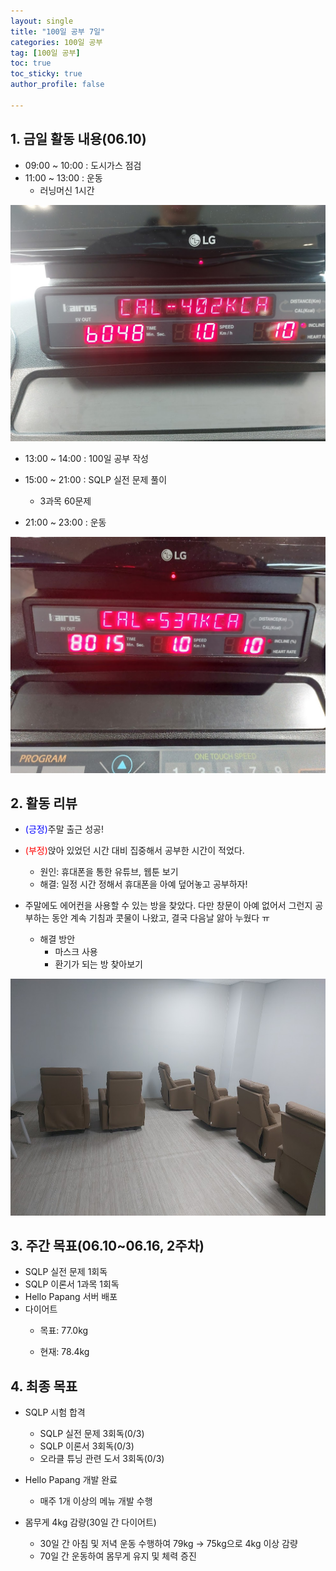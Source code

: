 ```yaml
---
layout: single
title: "100일 공부 7일"
categories: 100일 공부
tag: [100일 공부]
toc: true
toc_sticky: true
author_profile: false

---
```


## 1. 금일 활동 내용(06.10)

* 09:00 ~ 10:00 : 도시가스 점검
* 11:00 ~ 13:00 : 운동
  * 러닝머신 1시간


<img src="../../images/2023-06-09-100일 공부 8일/image-20230610131504374.png" alt="image-20230610131504374" style="zoom: 67%;" />

* 13:00 ~ 14:00 : 100일 공부 작성
* 15:00 ~ 21:00 : SQLP 실전 문제 풀이
  * 3과목 60문제

* 21:00 ~ 23:00 : 운동

<img src="../../images/2023-06-09-100일 공부 8일/image-20230612204625872.png" alt="image-20230612204625872" style="zoom:67%;" />



## 2. 활동 리뷰

* <span style = "color:blue">(긍정)</span>주말 출근 성공!
* <span style = "color:red">(부정)</span>앉아 있었던 시간 대비 집중해서 공부한 시간이 적었다.
  * 원인: 휴대폰을 통한 유튜브, 웹툰 보기
  * 해결: 일정 시간 정해서 휴대폰을 아예 덮어놓고 공부하자!

* 주말에도 에어컨을 사용할 수 있는 방을 찾았다. 다만 창문이 아예 없어서 그런지 공부하는 동안 계속 기침과 콧물이 나왔고, 결국 다음날 앓아 누웠다 ㅠ
  * 해결 방안
    * 마스크 사용
    * 환기가 되는 방 찾아보기 


<img src="../../images/2023-06-09-100일 공부 8일/image-20230612204718203.png" alt="image-20230612204718203" style="zoom:67%;" />



##  3. 주간 목표(06.10~06.16, 2주차)

* SQLP 실전 문제 1회독
* SQLP 이론서 1과목 1회독
* Hello Papang 서버 배포
* 다이어트
  * 목표: 77.0kg

  * 현재: 78.4kg



## 4. 최종 목표

* SQLP 시험 합격
  * SQLP 실전 문제 3회독(0/3)
  * SQLP 이론서 3회독(0/3)
  * 오라클 튜닝 관련 도서 3회독(0/3)
* Hello Papang 개발 완료
  * 매주 1개 이상의 메뉴 개발 수행

* 몸무게 4kg 감량(30일 간 다이어트)
  * 30일 간 아침 및 저녁 운동 수행하여 79kg -> 75kg으로 4kg 이상 감량
  * 70일 간 운동하여 몸무게 유지 및 체력 증진





